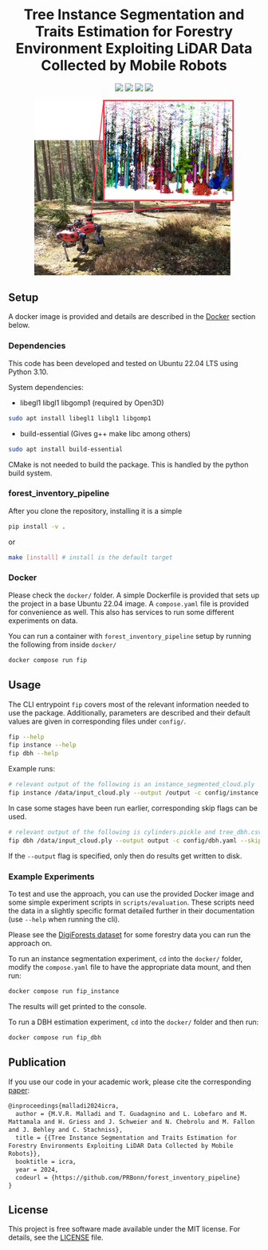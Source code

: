 <div align="center">
  <h1>Tree Instance Segmentation and Traits Estimation for Forestry Environment Exploiting LiDAR Data Collected by Mobile Robots</h1>
    <a href="#setup"><img src="https://img.shields.io/badge/Linux-FCC624?logo=linux&logoColor=black" /></a>
    <a href="#usage"><img src="https://img.shields.io/badge/python-3670A0?style=flat-square&logo=python&logoColor=ffdd54" /></a>
    <a href="https://www.ipb.uni-bonn.de/pdfs/malladi2024icra.pdf"><img src="https://img.shields.io/badge/Paper-pdf-<COLOR>.svg?style=flat-square" /></a>
    <a href="LICENSE"><img src="https://img.shields.io/badge/License-MIT-blue.svg?style=flat-square" /></a>

<p>
  <img src="doc/motivation.png" width="400"/>
</p>

</div>

## Setup

A docker image is provided and details are described in the [Docker](#docker) section below.

### Dependencies

This code has been developed and tested on Ubuntu 22.04 LTS using Python 3.10.

System dependencies:

- libegl1 libgl1 libgomp1 (required by Open3D)

```bash
sudo apt install libegl1 libgl1 libgomp1
```

- build-essential (Gives g++ make libc among others)

```bash
sudo apt install build-essential
```

CMake is not needed to build the package. This is handled by the python build system.

### forest_inventory_pipeline

After you clone the repository, installing it is a simple

```bash
pip install -v .
```

or

```bash
make [install] # install is the default target
```

### Docker

Please check the `docker/` folder.
A simple Dockerfile is provided that sets up the project in a base Ubuntu 22.04 image.
A `compose.yaml` file is provided for convenience as well.
This also has services to run some different experiments on data.

You can run a container with `forest_inventory_pipeline` setup by running the following from inside `docker/`

```bash
docker compose run fip
```

## Usage

The CLI entrypoint `fip` covers most of the relevant information needed to use the package.
Additionally, parameters are described and their default values are given in corresponding files under `config/`.

```bash
fip --help
fip instance --help
fip dbh --help
```

Example runs:

```bash
# relevant output of the following is an instance_segmented_cloud.ply
fip instance /data/input_cloud.ply --output /output -c config/instance.yaml
```

In case some stages have been run earlier, corresponding skip flags can be used.

```bash
# relevant output of the following is cylinders.pickle and tree_dbh.csv
fip dbh /data/input_cloud.ply --output output -c config/dbh.yaml --skip_gs --skip_norm --skip_cluster
```

If the `--output` flag is specified, only then do results get written to disk.

### Example Experiments

To test and use the approach, you can use the provided Docker image and some simple experiment scripts in `scripts/evaluation`.
These scripts need the data in a slightly specific format detailed further in their documentation (use `--help` when running the cli).

Please see the [DigiForests dataset](https://github.com/PRBonn/digiforests) for some forestry data you can run the approach on.

To run an instance segmentation experiment, `cd` into the `docker/` folder, modify the `compose.yaml` file to have the appropriate data mount, and then run:

```bash
docker compose run fip_instance
```

The results will get printed to the console.

To run a DBH estimation experiment, `cd` into the `docker/` folder and then run:

```bash
docker compose run fip_dbh
```

## Publication

If you use our code in your academic work, please cite the corresponding [paper](https://www.ipb.uni-bonn.de/pdfs/malladi2024icra.pdf):

```
@inproceedings{malladi2024icra,
  author = {M.V.R. Malladi and T. Guadagnino and L. Lobefaro and M. Mattamala and H. Griess and J. Schweier and N. Chebrolu and M. Fallon and J. Behley and C. Stachniss},
  title = {{Tree Instance Segmentation and Traits Estimation for Forestry Environments Exploiting LiDAR Data Collected by Mobile Robots}},
  booktitle = icra,
  year = 2024,
  codeurl = {https://github.com/PRBonn/forest_inventory_pipeline}
}
```

## License

This project is free software made available under the MIT license. For details, see the [LICENSE](LICENSE) file.
